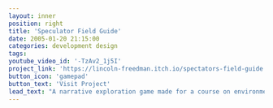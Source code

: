 ```yaml
---
layout: inner
position: right
title: 'Speculator Field Guide'
date: 2005-01-20 21:15:00
categories: development design
tags: 
youtube_video_id: '-TzAv2_1j5I'
project_link: 'https://lincoln-freedman.itch.io/spectators-field-guide'
button_icon: 'gamepad'
button_text: 'Visit Project'
lead_text: "A narrative exploration game made for a course on environmentalism in video games at UC Santa Barbara. Dialogue choices effect the journal entries gathered by the player, as well as the ending. The underlying theme of the game is that frightening natural phenomena which we do not understand may only be frightening because of the ways we approach them."
---
```

